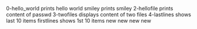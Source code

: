 
0-hello_world prints hello world
smiley prints smiley
2-hellofile  prints content of passwd
3-twofiles displays content of two files
4-lastlines shows last 10 items
firstlines shows 1st 10 items
new
new
new
new
